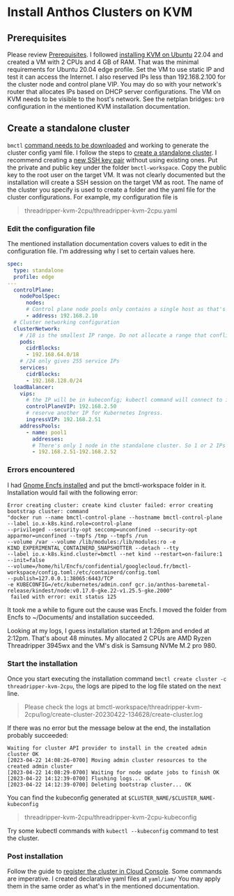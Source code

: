 # Install Anthos Clusters on KVM

## Prerequisites
Please review [Prerequisites](https://cloud.google.com/anthos/clusters/docs/bare-metal/latest/installing/install-prereq).
I followed [installing KVM on Ubuntu](https://www.fosslinux.com/92564/how-to-install-kvm-on-ubuntu.htm) 22.04 and created a VM
with 2 CPUs and 4 GB of RAM. That was the minimal requirements for Ubuntu 20.04 edge profile.
Set the VM to use static IP and test it can access the Internet. I also reserved IPs
less than 192.168.2.100 for the cluster node and control plane VIP. You may do so with your network's router that
allocates IPs based on DHCP server configurations. The VM on KVM needs to be visible to the host's network. 
See the netplan bridges: `br0` configuration in the mentioned KVM installation documentation.

## Create a standalone cluster
`bmctl` [command needs to be downloaded](https://cloud.google.com/anthos/clusters/docs/bare-metal/latest/downloads)
and working to generate the cluster config yaml file.
I follow the steps to [create a standalone cluster](https://cloud.google.com/anthos/clusters/docs/bare-metal/latest/installing/creating-clusters/standalone-cluster-creation#sample_standalone_cluster_configurations).
I recommend creating a [new SSH key pair](https://cloud.google.com/compute/docs/connect/create-ssh-keys#create_an_ssh_key_pair)
without using existing ones. Put the private and public key under the folder `bmctl-workspace`.
Copy the public key to the root user on the target VM. It was not clearly documented but the installation will
create a SSH session on the target VM as root. The name of the cluster you specify is used to create a folder and the yaml
file for the cluster configurations. For example, my configuration file is 

> threadripper-kvm-2cpu/threadripper-kvm-2cpu.yaml

### Edit the configuration file
The mentioned installation documentation covers values to edit in the configuration file. I'm addressing 
why I set to certain values here.

```yaml
spec:
  type: standalone
  profile: edge
---
  controlPlane:
    nodePoolSpec:
      nodes:
      # Control plane node pools only contains a single host as that's the VM on KVM.
      - address: 192.168.2.10
  # Cluster networking configuration
  clusterNetwork:
    # /18 is the smallest IP range. Do not allocate a range that conflicts with the host's network (192.168.2.*)
    pods:
      cidrBlocks:
      - 192.168.64.0/18
    # /24 only gives 255 service IPs
    services:
      cidrBlocks:
      - 192.168.128.0/24
  loadBalancer:
    vips:
      # the IP will be in kubeconfig; kubectl command will connect to it.
      controlPlaneVIP: 192.168.2.50
      # reserve another IP for Kubernetes Ingress.
      ingressVIP: 192.168.2.51
    addressPools:
      - name: pool1
        addresses:
        # There's only 1 node in the standalone cluster. So 1 or 2 IPs are enough.
        - 192.168.2.51-192.168.2.52
```

### Errors encountered

I had [Gnome Encfs installed](https://sites.google.com/site/installationubuntu/security/encfs-in-ubuntu?pli=1) and put
the bmctl-workspace folder in it. Installation would fail with the following error:
```commandline
Error creating cluster: create kind cluster failed: error creating bootstrap cluster: command 
"docker run --name bmctl-control-plane --hostname bmctl-control-plane --label io.x-k8s.kind.role=control-plane 
--privileged --security-opt seccomp=unconfined --security-opt apparmor=unconfined --tmpfs /tmp --tmpfs /run 
--volume /var --volume /lib/modules:/lib/modules:ro -e KIND_EXPERIMENTAL_CONTAINERD_SNAPSHOTTER --detach --tty 
--label io.x-k8s.kind.cluster=bmctl --net kind --restart=on-failure:1 --init=false 
--volume=/home/hil/Encfs/confidential/googlecloud.fr/bmctl-workspace/config.toml:/etc/containerd/config.toml 
--publish=127.0.0.1:38065:6443/TCP 
-e KUBECONFIG=/etc/kubernetes/admin.conf gcr.io/anthos-baremetal-release/kindest/node:v0.17.0-gke.22-v1.25.5-gke.2000"
 failed with error: exit status 125
```
It took me a while to figure out the cause was Encfs. I moved the folder from Encfs to ~/Documents/ and installation
succeeded.

Looking at my logs, I guess installation started at 1:26pm and ended at 2:12pm. That's about 48 minutes.
My allocated 2 CPUs are AMD Ryzen Threadripper 3945wx and the VM's disk is Samsung NVMe M.2 pro 980.

### Start the installation

Once you start executing the installation command `bmctl create cluster -c threadripper-kvm-2cpu`, the logs are piped
to the log file stated on the next line. 

> Please check the logs at bmctl-workspace/threadripper-kvm-2cpu/log/create-cluster-20230422-134628/create-cluster.log

If there was no error but the message below at the end, the installation probably succeeded:
```commandline
Waiting for cluster API provider to install in the created admin cluster OK
[2023-04-22 14:08:26-0700] Moving admin cluster resources to the created admin cluster
[2023-04-22 14:08:29-0700] Waiting for node update jobs to finish OK
[2023-04-22 14:12:39-0700] Flushing logs... OK
[2023-04-22 14:12:39-0700] Deleting bootstrap cluster... OK
```
You can find the kubeconfig generated at `$CLUSTER_NAME/$CLUSTER_NAME-kubeconfig`
> threadripper-kvm-2cpu/threadripper-kvm-2cpu-kubeconfig

Try some kubectl commands with `kubectl --kubeconfig` command to test the cluster.

### Post installation
Follow the guide to [register the cluster in Cloud Console](https://cloud.google.com/anthos/identity/setup/bearer-token-auth).
Some commands are imperative. I created declarative yaml files at `yaml/iam/` You may apply them in the same order
as what's in the mentioned documentation.
